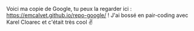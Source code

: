 Voici ma copie de Google, tu peux la regarder ici : https://emcalvet.github.io/repo-google/ ! J'ai bossé en pair-coding avec Karel Cloarec et c'était très cool ✌